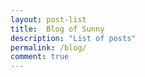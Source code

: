 ```yaml
---
layout: post-list
title:  Blog of Sunny
description: "List of posts"
permalink: /blog/
comment: true
---
```


